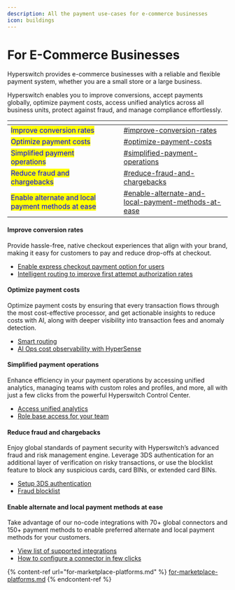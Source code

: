 ```yaml
---
description: All the payment use-cases for e-commerce businesses
icon: buildings
---
```


# For E-Commerce Businesses

Hyperswitch provides e-commerce businesses with a reliable and flexible payment system, whether you are a small store or a large business.

Hyperswitch enables you to improve conversions, accept payments globally, optimize payment costs, access unified analytics across all business units, protect against fraud, and manage compliance effortlessly.

<table data-view="cards"><thead><tr><th></th><th data-hidden></th><th data-hidden></th><th data-hidden data-card-target data-type="content-ref"></th></tr></thead><tbody><tr><td><mark style="color:blue;">Improve conversion rates</mark></td><td></td><td></td><td><a href="for-e-commerce-businesses.md#improve-conversion-rates">#improve-conversion-rates</a></td></tr><tr><td><mark style="color:blue;">Optimize payment costs</mark></td><td></td><td></td><td><a href="for-e-commerce-businesses.md#optimize-payment-costs">#optimize-payment-costs</a></td></tr><tr><td><mark style="color:blue;">Simplified payment operations</mark></td><td></td><td></td><td><a href="for-e-commerce-businesses.md#simplified-payment-operations">#simplified-payment-operations</a></td></tr><tr><td><mark style="color:blue;">Reduce fraud and chargebacks</mark></td><td></td><td></td><td><a href="for-e-commerce-businesses.md#reduce-fraud-and-chargebacks">#reduce-fraud-and-chargebacks</a></td></tr><tr><td><mark style="color:blue;">Enable alternate and local payment methods at ease</mark></td><td></td><td></td><td><a href="for-e-commerce-businesses.md#enable-alternate-and-local-payment-methods-at-ease">#enable-alternate-and-local-payment-methods-at-ease</a></td></tr></tbody></table>

#### Improve conversion rates

Provide hassle-free, native checkout experiences that align with your brand, making it easy for customers to pay and reduce drop-offs at checkout.

* [Enable express checkout payment option for users](https://docs.hyperswitch.io/explore-hyperswitch/merchant-controls/integration-guide/web/node-and-react#id-3.-complete-the-checkout-on-the-client)
* [Intelligent routing to improve first attempt authorization rates](https://docs.hyperswitch.io/explore-hyperswitch/payment-flows-and-management/smart-router/intelligent-routing)

#### Optimize payment costs

Optimize payment costs by ensuring that every transaction flows through the most cost-effective processor, and get actionable insights to reduce costs with AI, along with deeper visibility into transaction fees and anomaly detection.

* [Smart routing](https://docs.hyperswitch.io/explore-hyperswitch/payment-flows-and-management/smart-router)
* [AI Ops cost observability with HyperSense](https://docs.hyperswitch.io/explore-hyperswitch/account-management/analytics-and-operations/hypersense-ai-powered-payment-operations)

#### Simplified payment operations&#x20;

Enhance efficiency in your payment operations by accessing unified analytics, managing teams with custom roles and profiles, and more, all with just a few clicks from the powerful Hyperswitch Control Center.

* [Access unified analytics ](https://docs.hyperswitch.io/explore-hyperswitch/account-management/analytics-and-operations)
* [Role base access for your team ](https://docs.hyperswitch.io/explore-hyperswitch/account-management/manage-your-team)

#### Reduce fraud and chargebacks

Enjoy global standards of payment security with Hyperswitch’s advanced fraud and risk management engine. Leverage 3DS authentication for an additional layer of verification on risky transactions, or use the blocklist feature to block any suspicious cards, card BINs, or extended card BINs.

* [Setup 3DS authentication](https://docs.hyperswitch.io/explore-hyperswitch/payment-flows-and-management/3ds-decision-manager)&#x20;
* [Fraud blocklist](https://docs.hyperswitch.io/explore-hyperswitch/payment-flows-and-management/fraud-and-risk-management/fraud-blocklist)

#### Enable alternate and local payment methods at ease

Take advantage of our no-code integrations with 70+ global connectors and 150+ payment methods to enable preferred alternate and local payment methods for your customers.

* [View list of supported integrations](https://hyperswitch.io/pm-list) &#x20;
* [How to configure a connector in few clicks](https://docs.hyperswitch.io/hyperswitch-cloud/connectors/activate-connector-on-hyperswitch)

{% content-ref url="for-marketplace-platforms.md" %}
[for-marketplace-platforms.md](for-marketplace-platforms.md)
{% endcontent-ref %}
